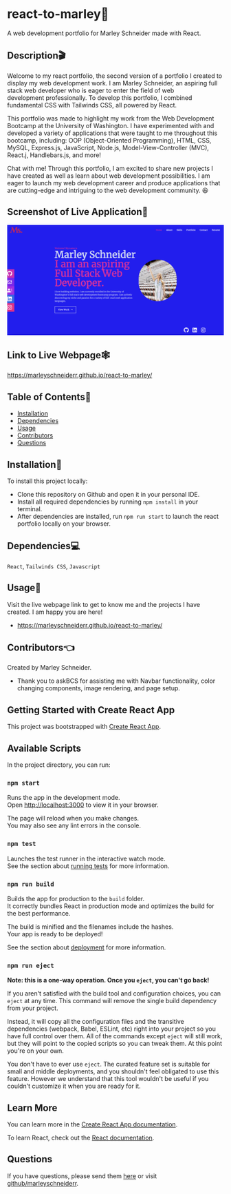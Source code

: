 # react-to-marley👋
A web development portfolio for Marley Schneider made with React.

## Description🎬
Welcome to my react portfolio, the second version of a portfolio I created to display my web development work. I am Marley Schneider, an aspiring full stack web developer who is eager to enter the field of web development professionally. To develop this portfolio, I combined fundamental CSS with Tailwinds CSS, all powered by React.

This portfolio was made to highlight my work from the Web Development Bootcamp at the University of Washington. I have experimented with and developed a variety of applications that were taught to me throughout this bootcamp, including: OOP (Object-Oriented Programming), HTML, CSS, MySQL, Express.js, JavaScript, Node.js, Model-View-Controller (MVC), React.j, Handlebars.js, and more!

Chat with me! Through this portfolio, I am excited to share new projects I have created as well as learn about web development possibilities. I am eager to launch my web development career and produce applications that are cutting-edge and intriguing to the web development community. 😆


## Screenshot of Live Application📸
![Screenshot of Live Portfolio](./react-to-marley/images/portfolio-marley.png)

## Link to Live Webpage🕸
https://marleyschneiderr.github.io/react-to-marley/

## Table of Contents📘
* [Installation](#installation)
* [Dependencies](#dependencies)
* [Usage](#usage)
* [Contributors](#contributors)
* [Questions](#questions)

## Installation💽
To install this project locally:
- Clone this repository on Github and open it in your personal IDE. 
- Install all required dependencies by running `npm install` in your terminal.
- After dependencies are installed, run `npm run start` to launch the react portfolio locally on your browser.

## Dependencies💻
`React`, `Tailwinds CSS`, `Javascript`

## Usage🙌
Visit the live webpage link to get to know me and the projects I have created. I am happy you are here!
- https://marleyschneiderr.github.io/react-to-marley/ 

## Contributors👈
Created by Marley Schneider. 
- Thank you to askBCS for assisting me with Navbar functionality, color changing components, image rendering, and page setup. 


## Getting Started with Create React App

This project was bootstrapped with [Create React App](https://github.com/facebook/create-react-app).

## Available Scripts

In the project directory, you can run:

### `npm start`

Runs the app in the development mode.\
Open [http://localhost:3000](http://localhost:3000) to view it in your browser.

The page will reload when you make changes.\
You may also see any lint errors in the console.

### `npm test`

Launches the test runner in the interactive watch mode.\
See the section about [running tests](https://facebook.github.io/create-react-app/docs/running-tests) for more information.

### `npm run build`

Builds the app for production to the `build` folder.\
It correctly bundles React in production mode and optimizes the build for the best performance.

The build is minified and the filenames include the hashes.\
Your app is ready to be deployed!

See the section about [deployment](https://facebook.github.io/create-react-app/docs/deployment) for more information.

### `npm run eject`

**Note: this is a one-way operation. Once you `eject`, you can't go back!**

If you aren't satisfied with the build tool and configuration choices, you can `eject` at any time. This command will remove the single build dependency from your project.

Instead, it will copy all the configuration files and the transitive dependencies (webpack, Babel, ESLint, etc) right into your project so you have full control over them. All of the commands except `eject` will still work, but they will point to the copied scripts so you can tweak them. At this point you're on your own.

You don't have to ever use `eject`. The curated feature set is suitable for small and middle deployments, and you shouldn't feel obligated to use this feature. However we understand that this tool wouldn't be useful if you couldn't customize it when you are ready for it.

## Learn More

You can learn more in the [Create React App documentation](https://facebook.github.io/create-react-app/docs/getting-started).

To learn React, check out the [React documentation](https://reactjs.org/).

## Questions
If you have questions, please send them [here](mailto:marleysue@gmail.com?subject=[GitHub]%20Dev%20Connect) or visit [github/marleyschneiderr](https://github.com/marleyschneiderr).




